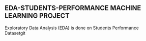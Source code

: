 ## EDA-STUDENTS-PERFORMANCE MACHINE LEARNING PROJECT


Exploratory Data Analysis (EDA) is done on Students Performance Datasetgit
